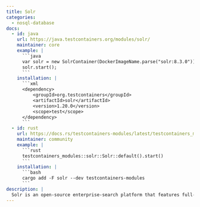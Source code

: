 ```yaml
---
title: Solr
categories:
  - nosql-database
docs:
  - id: java
    url: https://java.testcontainers.org/modules/solr/
    maintainer: core
    example: |
      ```java
      var solr = new SolrContainer(DockerImageName.parse("solr:8.3.0"));
      solr.start();
      ```
    installation: |
      ```xml
      <dependency>
          <groupId>org.testcontainers</groupId>
          <artifactId>solr</artifactId>
          <version>1.20.0</version>
          <scope>test</scope>
      </dependency>
      ```
  - id: rust
    url: https://docs.rs/testcontainers-modules/latest/testcontainers_modules/solr/struct.Solr.html
    maintainer: community
    example: |
      ```rust
      testcontainers_modules::solr::Solr::default().start()
      ```
    installation: |
      ```bash
      cargo add -F solr --dev testcontainers-modules
      ```
description: |
  Solr is an open-source enterprise-search platform that features full-text search, hit highlighting, faceted search, real-time indexing, dynamic clustering, database integration, NoSQL features and rich document handling.
---
```

